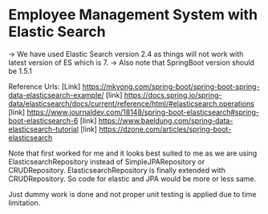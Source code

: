 # Employee Management System with Elastic Search

-> We have used Elastic Search version 2.4 as things will not work with latest version of ES which is 7.
-> Also note that SpringBoot version should be 1.5.1

Reference Urls:
[Link] https://mkyong.com/spring-boot/spring-boot-spring-data-elasticsearch-example/
[link] https://docs.spring.io/spring-data/elasticsearch/docs/current/reference/html/#elasticsearch.operations
[link] https://www.journaldev.com/18148/spring-boot-elasticsearch#spring-boot-elasticsearch-6
[link] https://www.baeldung.com/spring-data-elasticsearch-tutorial
[link] https://dzone.com/articles/spring-boot-elasticsearch

Note that first worked for me and it looks best suited to me as we are using ElasticsearchRepository instead of SimpleJPARepository or CRUDRepository.
ElasticsearchRepository is finally extended with CRUDRepository. So code for elastic and JPA would be more or less same.

Just dummy work is done and not proper unit testing is applied due to time limitation.

